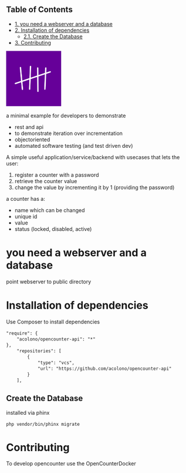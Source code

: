 <div id="table-of-contents">
<h2>Table of Contents</h2>
<div id="text-table-of-contents">
<ul>
<li><a href="#sec-1">1. you need a webserver and a database</a></li>
<li><a href="#sec-2">2. Installation of dependencies</a>
<ul>
<li><a href="#sec-2-1">2.1. Create the Database</a></li>
</ul>
</li>
<li><a href="#sec-3">3. Contributing</a></li>
</ul>
</div>
</div>

<img src="./img/opencounter-logo.png" alt="OpenCounter Logo" width="150">

<span class="underline">a minimal example for developers to demonstrate</span>

-   rest and api
-   to demonstrate iteration over incrementation
-   objectoriented
-   automated software testing (and test driven dev)

<span class="underline">A simple useful application/service/backend with usecases that lets the user:</span>

1.  register a counter with a password
2.  retrieve the counter value
3.  change the value by incrementing it by 1 (providing the password)

a counter has a:
-   name which can be changed
-   unique id
-   value
-   status (locked, disabled, active)

# you need a webserver and a database<a id="sec-1" name="sec-1"></a>

point webserver to public directory

# Installation of dependencies<a id="sec-2" name="sec-2"></a>

Use Composer to install dependencies

    "require": {
        "acolono/opencounter-api": "*"
    },
        "repositories": [
            {
                "type": "vcs",
                "url": "https://github.com/acolono/opencounter-api"
            }
        ],

## Create the Database<a id="sec-2-1" name="sec-2-1"></a>

installed via phinx

    php vendor/bin/phinx migrate

# Contributing<a id="sec-3" name="sec-3"></a>

To develop opencounter use the OpenCounterDocker